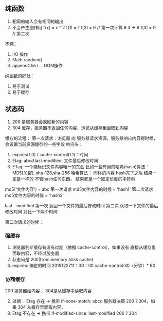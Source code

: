 ## 纯函数
1. 相同的输入会有相同的输出
2. 不会产生副作用
f(x) = x ^ 2
f(1) = 1
f(3) = 9  // 第一次计算 9  3 -> 9
f(3) = 9  // 第二次   

不纯：
1. I/O 操作
2. Math.random()
3. appendChild ... DOM操作

纯函数的好处：
1. 易于测试
2. 易于缓存

## 状态码
1. 200 是服务器会返回新的内容
2. 304 缓存，服务器不返回任何内容，浏览从缓存里面取到内容

缓存的流程：
第一次请求：浏览器 向 服务器请求资源，服务器响应内容得时候，会设置当前资源缓存的一些字段
响应头：
1. expires(1.0) / cache-control(1.1)：时间
2. Etag: abcd   last-modified: 文件最后修改时间
3. ETag: 一个能标识文件内容唯一的东西 比如一些有用的哈希(hash)算法：MD5(加密), sha-128,sha-256
哈希算法： 同样的内容 hash完了之后 结果一定是一样的
不管hash任何东西， 结果都是一个固定长度的字符串

md5('文件内容') = abc
第一次请求 md5文件内容的时候 = 'hash1'
第二次请求 md5文件内容的时候 = 'hash2'

last - modified
第一次 返回一个文件的最后修改时间
第二次 获取一下文件的最后修改时间
对比一下两个时间

第二次请求的时候：

### 强缓存
1. 浏览器判断缓存有没有过期（依据 cache-control），如果没有 直接从缓存里面取内容，不经过服务器
2. 状态码是 200(from memory /disk cache)
3. expires: 确定的时间 2019122711：00：00 cache-control:30（分钟）* 60
### 协商缓存
200 服务器给内容 ，304是从缓存中读取内容

2. 过期： Etag 存在 ->  携带 if-none-match: abcd 服务器决策 200？304，如果 304 从缓存里面取内容，
3. Etag 不存在  -> 携带 if-modified-since: last-modified 200 ? 304